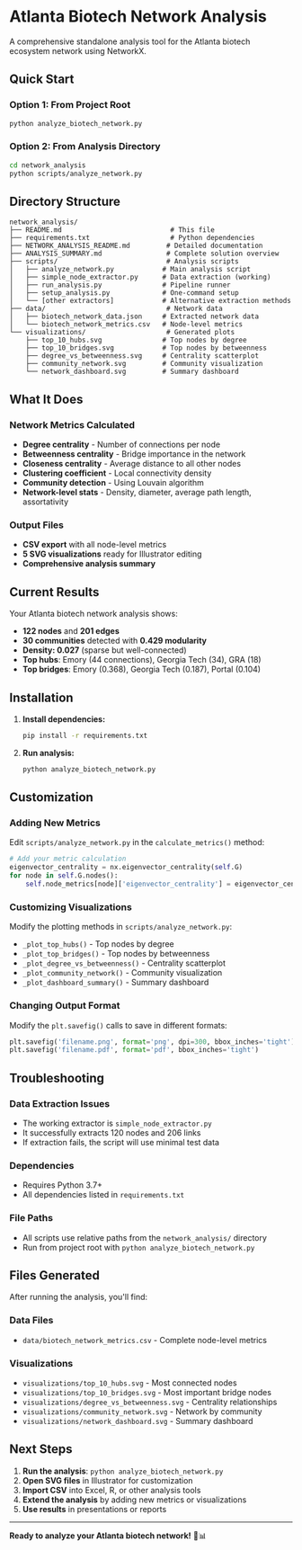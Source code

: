 # Atlanta Biotech Network Analysis

A comprehensive standalone analysis tool for the Atlanta biotech ecosystem network using NetworkX.

## Quick Start

### Option 1: From Project Root
```bash
python analyze_biotech_network.py
```

### Option 2: From Analysis Directory
```bash
cd network_analysis
python scripts/analyze_network.py
```

## Directory Structure

```
network_analysis/
├── README.md                           # This file
├── requirements.txt                    # Python dependencies
├── NETWORK_ANALYSIS_README.md         # Detailed documentation
├── ANALYSIS_SUMMARY.md                # Complete solution overview
├── scripts/                           # Analysis scripts
│   ├── analyze_network.py            # Main analysis script
│   ├── simple_node_extractor.py      # Data extraction (working)
│   ├── run_analysis.py               # Pipeline runner
│   ├── setup_analysis.py             # One-command setup
│   └── [other extractors]            # Alternative extraction methods
├── data/                              # Network data
│   ├── biotech_network_data.json     # Extracted network data
│   └── biotech_network_metrics.csv   # Node-level metrics
└── visualizations/                    # Generated plots
    ├── top_10_hubs.svg               # Top nodes by degree
    ├── top_10_bridges.svg            # Top nodes by betweenness
    ├── degree_vs_betweenness.svg     # Centrality scatterplot
    ├── community_network.svg         # Community visualization
    └── network_dashboard.svg         # Summary dashboard
```

## What It Does

### Network Metrics Calculated
- **Degree centrality** - Number of connections per node
- **Betweenness centrality** - Bridge importance in the network
- **Closeness centrality** - Average distance to all other nodes
- **Clustering coefficient** - Local connectivity density
- **Community detection** - Using Louvain algorithm
- **Network-level stats** - Density, diameter, average path length, assortativity

### Output Files
- **CSV export** with all node-level metrics
- **5 SVG visualizations** ready for Illustrator editing
- **Comprehensive analysis summary**

## Current Results

Your Atlanta biotech network analysis shows:
- **122 nodes** and **201 edges**
- **30 communities** detected with **0.429 modularity**
- **Density: 0.027** (sparse but well-connected)
- **Top hubs**: Emory (44 connections), Georgia Tech (34), GRA (18)
- **Top bridges**: Emory (0.368), Georgia Tech (0.187), Portal (0.104)

## Installation

1. **Install dependencies:**
   ```bash
   pip install -r requirements.txt
   ```

2. **Run analysis:**
   ```bash
   python analyze_biotech_network.py
   ```

## Customization

### Adding New Metrics
Edit `scripts/analyze_network.py` in the `calculate_metrics()` method:

```python
# Add your metric calculation
eigenvector_centrality = nx.eigenvector_centrality(self.G)
for node in self.G.nodes():
    self.node_metrics[node]['eigenvector_centrality'] = eigenvector_centrality.get(node, 0)
```

### Customizing Visualizations
Modify the plotting methods in `scripts/analyze_network.py`:
- `_plot_top_hubs()` - Top nodes by degree
- `_plot_top_bridges()` - Top nodes by betweenness
- `_plot_degree_vs_betweenness()` - Centrality scatterplot
- `_plot_community_network()` - Community visualization
- `_plot_dashboard_summary()` - Summary dashboard

### Changing Output Format
Modify the `plt.savefig()` calls to save in different formats:
```python
plt.savefig('filename.png', format='png', dpi=300, bbox_inches='tight')
plt.savefig('filename.pdf', format='pdf', bbox_inches='tight')
```

## Troubleshooting

### Data Extraction Issues
- The working extractor is `simple_node_extractor.py`
- It successfully extracts 120 nodes and 206 links
- If extraction fails, the script will use minimal test data

### Dependencies
- Requires Python 3.7+
- All dependencies listed in `requirements.txt`

### File Paths
- All scripts use relative paths from the `network_analysis/` directory
- Run from project root with `python analyze_biotech_network.py`

## Files Generated

After running the analysis, you'll find:

### Data Files
- `data/biotech_network_metrics.csv` - Complete node-level metrics

### Visualizations
- `visualizations/top_10_hubs.svg` - Most connected nodes
- `visualizations/top_10_bridges.svg` - Most important bridge nodes
- `visualizations/degree_vs_betweenness.svg` - Centrality relationships
- `visualizations/community_network.svg` - Network by community
- `visualizations/network_dashboard.svg` - Summary dashboard

## Next Steps

1. **Run the analysis**: `python analyze_biotech_network.py`
2. **Open SVG files** in Illustrator for customization
3. **Import CSV** into Excel, R, or other analysis tools
4. **Extend the analysis** by adding new metrics or visualizations
5. **Use results** in presentations or reports

---

**Ready to analyze your Atlanta biotech network!** 🧬📊
